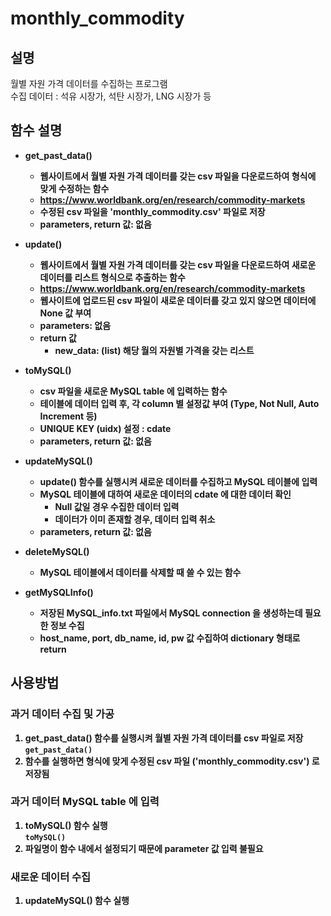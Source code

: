 # monthly_commodity
## 설명
월별 자원 가격 데이터를 수집하는 프로그램
<br>수집 데이터 : 석유 시장가, 석탄 시장가, LNG 시장가 등

## 함수 설명
- <b>get_past_data()
	- 웹사이트에서 월별 자원 가격 데이터를 갖는 csv 파일을 다운로드하여 형식에 맞게 수정하는 함수
    - https://www.worldbank.org/en/research/commodity-markets
    - 수정된 csv 파일을 'monthly_commodity.csv' 파일로 저장
	- parameters, return 값: 없음

- <b>update()
	- 웹사이트에서 월별 자원 가격 데이터를 갖는 csv 파일을 다운로드하여 새로운 데이터를 리스트 형식으로 추출하는 함수
	- https://www.worldbank.org/en/research/commodity-markets
	- 웹사이트에 업로드된 csv 파일이 새로운 데이터를 갖고 있지 않으면 데이터에 None 값 부여
	- parameters: 없음
	- return 값
		- new_data: (list) 해당 월의 자원별 가격을 갖는 리스트

- <b>toMySQL()
	- csv 파일을 새로운 MySQL table 에 입력하는 함수
	- 테이블에 데이터 입력 후, 각 column 별 설정값 부여 (Type, Not Null, Auto Increment 등)
	- UNIQUE KEY (uidx) 설정 : cdate
	- parameters, return 값: 없음

- <b>updateMySQL()
	- update() 함수를 실행시켜 새로운 데이터를 수집하고 MySQL 테이블에 입력
	- MySQL 테이블에 대하여 새로운 데이터의 cdate 에 대한 데이터 확인
		- Null 값일 경우 수집한 데이터 입력
		- 데이터가 이미 존재할 경우, 데이터 입력 취소
	- parameters, return 값: 없음
	
- <b>deleteMySQL()
	- MySQL 테이블에서 데이터를 삭제할 때 쓸 수 있는 함수

- <b>getMySQLInfo()
    - 저장된 MySQL_info.txt 파일에서 MySQL connection 을 생성하는데 필요한 정보 수집
    - host_name, port, db_name, id, pw 값 수집하여 dictionary 형태로 return

## 사용방법
### 과거 데이터 수집 및 가공
1. get_past_data() 함수를 실행시켜 월별 자원 가격 데이터를 csv 파일로 저장
<br>```get_past_data()```
2. 함수를 실행하면 형식에 맞게 수정된 csv 파일 ('monthly_commodity.csv') 로 저장됨

### 과거 데이터 MySQL table 에 입력
1. toMySQL() 함수 실행<br>`toMySQL()`
2. 파일명이 함수 내에서 설정되기 때문에 parameter 값 입력 불필요

### 새로운 데이터 수집
1. updateMySQL() 함수 실행